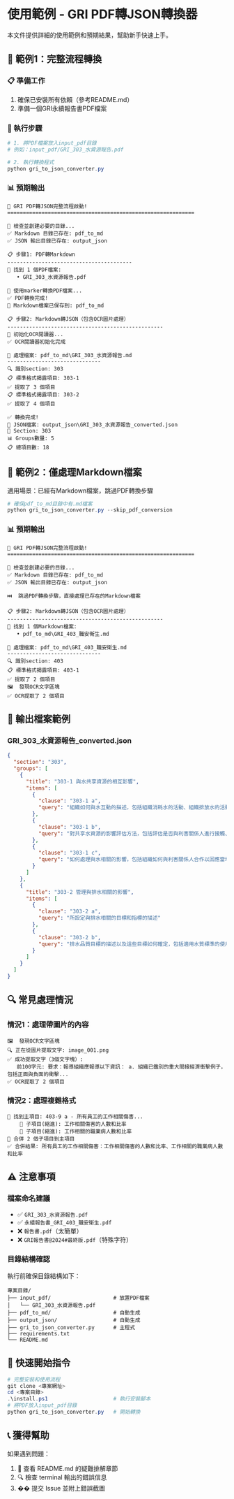# 使用範例 - GRI PDF轉JSON轉換器

本文件提供詳細的使用範例和預期結果，幫助新手快速上手。

## 🎯 範例1：完整流程轉換

### 📋 準備工作
1. 確保已安裝所有依賴（參考README.md）
2. 準備一個GRI永續報告書PDF檔案

### 🚀 執行步驟

```powershell
# 1. 將PDF檔案放入input_pdf目錄
# 例如：input_pdf/GRI_303_水資源報告.pdf

# 2. 執行轉換程式
python gri_to_json_converter.py
```

### 📊 預期輸出

```
🚀 GRI PDF轉JSON完整流程啟動!
============================================================

📁 檢查並創建必要的目錄...
✅ Markdown 目錄已存在: pdf_to_md
✅ JSON 輸出目錄已存在: output_json

📋 步驟1: PDF轉Markdown
----------------------------------------
📄 找到 1 個PDF檔案:
   • GRI_303_水資源報告.pdf

🔄 使用marker轉換PDF檔案...
✅ PDF轉換完成!
📁 Markdown檔案已保存到: pdf_to_md

📋 步驟2: Markdown轉JSON（包含OCR圖片處理）
--------------------------------------------------
🔄 初始化OCR閱讀器...
✅ OCR閱讀器初始化完成

🔄 處理檔案: pdf_to_md\GRI_303_水資源報告.md
------------------------------
🔍 識別section: 303
📋 標準格式揭露項目: 303-1
✅ 提取了 3 個項目
📋 標準格式揭露項目: 303-2
✅ 提取了 4 個項目

✅ 轉換完成!
📝 JSON檔案: output_json\GRI_303_水資源報告_converted.json
🔢 Section: 303
📊 Groups數量: 5
📋 總項目數: 18
```

## 🎯 範例2：僅處理Markdown檔案

適用場景：已經有Markdown檔案，跳過PDF轉換步驟

```powershell
# 確保pdf_to_md目錄中有.md檔案
python gri_to_json_converter.py --skip_pdf_conversion
```

### 📊 預期輸出

```
🚀 GRI PDF轉JSON完整流程啟動!
============================================================

📁 檢查並創建必要的目錄...
✅ Markdown 目錄已存在: pdf_to_md
✅ JSON 輸出目錄已存在: output_json

⏭️  跳過PDF轉換步驟，直接處理已存在的Markdown檔案

📋 步驟2: Markdown轉JSON（包含OCR圖片處理）
--------------------------------------------------
📄 找到 1 個Markdown檔案:
   • pdf_to_md\GRI_403_職安衛生.md

🔄 處理檔案: pdf_to_md\GRI_403_職安衛生.md
------------------------------
🔍 識別section: 403
📋 標準格式揭露項目: 403-1
✅ 提取了 2 個項目
🖼️  發現OCR文字區塊
✅ OCR提取了 2 個項目
```

## 📄 輸出檔案範例

### GRI_303_水資源報告_converted.json
```json
{
  "section": "303",
  "groups": [
    {
      "title": "303-1 與水共享資源的相互影響",
      "items": [
        {
          "clause": "303-1 a",
          "query": "組織如何與水互動的描述，包括組織消耗水的活動、組織排放水的活動、與水相關的影響"
        },
        {
          "clause": "303-1 b", 
          "query": "對共享水資源的影響評估方法，包括評估是否與利害關係人進行接觸、當地社區和其他受影響的利害關係人如何直接參與評估過程"
        },
        {
          "clause": "303-1 c",
          "query": "如何處理與水相關的影響，包括組織如何與利害關係人合作以回應當地社區和其他受影響的利害關係人所共同關切的與水相關的影響"
        }
      ]
    },
    {
      "title": "303-2 管理與排水相關的影響",
      "items": [
        {
          "clause": "303-2 a",
          "query": "所設定與排水相關的目標和指標的描述"
        },
        {
          "clause": "303-2 b",
          "query": "排水品質目標的描述以及這些目標如何確定，包括適用水質標準的使用方式、是否已考慮受納水體的完全同化容量、是否已考慮不受損害的原則和水體的當期用途"
        }
      ]
    }
  ]
}
```

## 🔍 常見處理情況

### 情況1：處理帶圖片的內容
```
🖼️  發現OCR文字區塊
🔍 正在從圖片提取文字: image_001.png
✅ 成功提取文字（3個文字塊）:
   前100字元: 要求：報導組織應報導以下資訊： a. 組織已鑑別的重大間接經濟衝擊例子，包括正面與負面的衝擊...
✅ OCR提取了 2 個項目
```

### 情況2：處理複雜格式
```
🎯 找到主項目: 403-9 a - 所有員工的工作相關傷害...
    📌 子項目(縮進): 工作相關傷害的人數和比率
    📌 子項目(縮進): 工作相關的職業病人數和比率
🔗 合併 2 個子項目到主項目
✅ 合併結果: 所有員工的工作相關傷害：工作相關傷害的人數和比率、工作相關的職業病人數和比率
```

## ⚠️ 注意事項

### 檔案命名建議
- ✅ `GRI_303_水資源報告.pdf`
- ✅ `永續報告書_GRI_403_職安衛生.pdf`
- ❌ `報告書.pdf`（太簡單）
- ❌ `GRI報告書@2024#最終版.pdf`（特殊字符）

### 目錄結構確認
執行前確保目錄結構如下：
```
專案目錄/
├── input_pdf/                    # 放置PDF檔案
│   └── GRI_303_水資源報告.pdf
├── pdf_to_md/                    # 自動生成
├── output_json/                  # 自動生成
├── gri_to_json_converter.py      # 主程式
├── requirements.txt
└── README.md
```

## 🚀 快速開始指令

```powershell
# 完整安裝和使用流程
git clone <專案網址>
cd <專案目錄>
.\install.ps1                     # 執行安裝腳本
# 將PDF放入input_pdf目錄
python gri_to_json_converter.py   # 開始轉換
```

## 📞 獲得幫助

如果遇到問題：
1. 📖 查看 README.md 的疑難排解章節
2. 🔍 檢查 terminal 輸出的錯誤信息
3. �� 提交 Issue 並附上錯誤截圖 